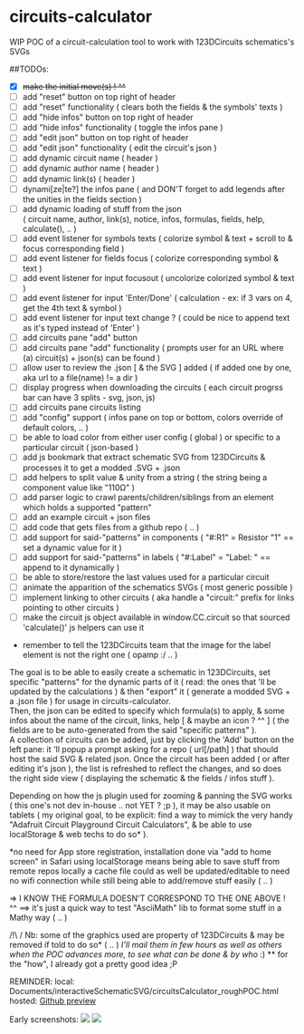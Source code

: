 # circuits-calculator
WIP POC of a circuit-calculation tool to work with 123DCircuits schematics's SVGs

##TODOs:
- [x] ~~make the initial move(s) ! ^^~~
- [ ] add "reset" button on top right of header
- [ ] add "reset" functionality ( clears both the fields & the symbols' texts )
- [ ] add "hide infos" button on top right of header
- [ ] add "hide infos" functionality ( toggle the infos pane )
- [ ] add "edit json" button on top right of header
- [ ] add "edit json" functionality ( edit the circuit's json )
- [ ] add dynamic circuit name ( header )
- [ ] add dynamic author name ( header )
- [ ] add dynamic link(s) ( header )
- [ ] dynami[ze|te?] the infos pane ( and DON'T forget to add legends after the unities in the fields section )
- [ ] add dynamic loading of stuff from the json  
( circuit name, author, link(s), notice, infos, formulas, fields, help, calculate(), .. )
- [ ] add event listener for symbols texts ( colorize symbol & text + scroll to & focus corresponding field )
- [ ] add event listener for fields focus ( colorize corresponding symbol & text )
- [ ] add event listener for input focusout ( uncolorize colorized symbol & text )
- [ ] add event listener for input 'Enter/Done' ( calculation - ex: if 3 vars on 4, get the 4th text & symbol )
- [ ] add event listener for input text change ? ( could be nice to append text as it's typed instead of 'Enter' )
- [ ] add circuits pane "add" button
- [ ] add circuits pane "add" functionality ( prompts user for an URL where (a) circuit(s) + json(s) can be found )
- [ ] allow user to review the .json [ & the SVG ] added ( if added one by one, aka url to a file(name) != a dir )
- [ ] display progress when downloading the circuits ( each circuit progrss bar can have 3 splits - svg, json, js)
- [ ] add circuits pane circuits listing
- [ ] add "config" support ( infos pane on top or bottom, colors override of default colors, .. )
- [ ] be able to load color from either user config ( global ) or specific to a particular circuit ( json-based )
- [ ] add js bookmark that extract schematic SVG from 123DCircuits & processes it to get a modded .SVG + .json
- [ ] add helpers to split value & unity from a string ( the string being a component value like "110Ω" )
- [ ] add parser logic to crawl parents/children/siblings from an element which holds a supported "pattern"
- [ ] add an example circuit + json files
- [ ] add code that gets files from a github repo ( .. )
- [ ] add support for said-"patterns" in components ( "#:R1" = Resistor "1" == set a dynamic value for it )
- [ ] add support for said-"patterns" in labels ( "#:Label" = "Label: " == append to it dynamically )
- [ ] be able to store/restore the last values used for a particular circuit
- [ ] animate the apparition of the schematics SVGs ( most generic possible )
- [ ] implement linking to other circuits ( aka handle a "circuit:" prefix for links pointing to other circuits )
- [ ] make the circuit js object available in window.CC.circuit so that sourced 'calculate()' js helpers can use it
- remember to tell the 123DCircuits team that the image for the label element is not the right one ( opamp :/ .. )

The goal is to be able to easily create a schematic in 123DCircuits, set specific "patterns" for the dynamic parts of it ( read: the ones that 'll be updated by the calculations ) & then "export" it ( generate a modded SVG + a .json file ) for usage in circuits-calculator.  
Then, the json can be edited to specify which formula(s) to apply, & some infos about the name of the circuit, links, help [ & maybe an icon ? ^^ ] ( the fields are to be auto-generated from the said "specific patterns" ).  
A collection of circuits can be added, just by clicking the 'Add' button on the left pane: it 'll popup a prompt asking for a repo ( url[/path] ) that should host the said SVG & related json.
Once the circuit has been added ( or after editing it's json ), the list is refreshed to reflect the changes, and so does the right side view ( displaying the schematic & the fields / infos stuff ).  

Depending on how the js plugin used for zooming & panning the SVG works ( this one's not dev in-house .. not YET ? ;p ), it may be also usable on tablets ( my original goal, to be explicit: find a way to mimick the very handy "Adafruit Circuit Playground Circuit Calculators", & be able to use localStorage & web techs to do so* ).  

*no need for App store registration, installation done via "add to home screen" in Safari
 using localStorage means being able to save stuff from remote repos locally
 a cache file could as well be updated/editable to need no wifi connection while still being able to add/remove stuff easily
 ( .. )

=> I KNOW THE FORMULA DOESN'T CORRESPOND TO THE ONE ABOVE ! ^^
==> it's just a quick way to test "AsciiMath" lib to format some stuff in a Mathy way ( .. )

/!\ / Nb: some of the graphics used are property of 123DCircuits & may be removed if told to do so* ( .. )
*I'll mail them in few hours as well as others when the POC advances more, to see what can be done & by who* :)
** for the "how", I already got a pretty good idea ;P


REMINDER: 
local: Documents/interactiveSchematicSVG/circuitsCalculator_roughPOC.html  
hosted: [Github preview](http://htmlpreview.github.io/?https://raw.githubusercontent.com/stephaneAG/circuits-calculator/master/circuitsCalculator_roughPOC.html)


Early screenshots:
<img src="http://www.stephaneadamgarnier.com/circuitsCalculator/circuits-calculator_screen1.png" align="" height="" width="" >
<img src="http://www.stephaneadamgarnier.com/circuitsCalculator/circuits-calculator_screen2.png" align="" height="" width="" >

